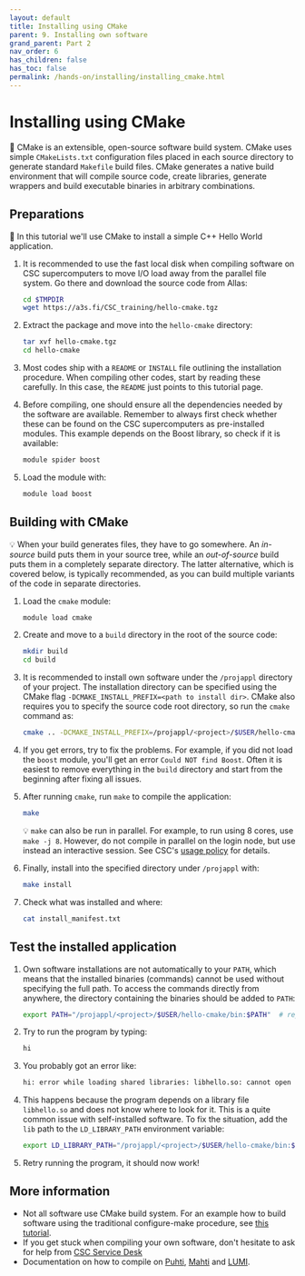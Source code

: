 ```yaml
---
layout: default
title: Installing using CMake
parent: 9. Installing own software
grand_parent: Part 2
nav_order: 6
has_children: false
has_toc: false
permalink: /hands-on/installing/installing_cmake.html
---
```


# Installing using CMake

💬 CMake is an extensible, open-source software build system. CMake uses simple
`CMakeLists.txt` configuration files placed in each source directory to 
generate standard `Makefile` build files. CMake generates a native build 
environment that will compile source code, create libraries, generate wrappers
and build executable binaries in arbitrary combinations.

## Preparations

💬 In this tutorial we'll use CMake to install a simple C++ Hello World
application.

1. It is recommended to use the fast local disk when compiling software on CSC
   supercomputers to move I/O load away from the parallel file system. Go there
   and download the source code from Allas:

   ```bash
   cd $TMPDIR
   wget https://a3s.fi/CSC_training/hello-cmake.tgz
   ```

2. Extract the package and move into the `hello-cmake` directory:

   ```bash
   tar xvf hello-cmake.tgz
   cd hello-cmake
   ```

3. Most codes ship with a `README` or `INSTALL` file outlining the installation
   procedure. When compiling other codes, start by reading these carefully. In
   this case, the `README` just points to this tutorial page.
4. Before compiling, one should ensure all the dependencies needed by the
   software are available. Remember to always first check whether these can be
   found on the CSC supercomputers as pre-installed modules. This example
   depends on the Boost library, so check if it is available:

   ```bash
   module spider boost
   ```

5. Load the module with:

   ```bash
   module load boost
   ```

## Building with CMake

💡 When your build generates files, they have to go somewhere. An *in-source*
build puts them in your source tree, while an *out-of-source* build puts them
in a completely separate directory. The latter alternative, which is covered
below, is typically recommended, as you can build multiple variants of the code
in separate directories.

1. Load the `cmake` module:

   ```bash
   module load cmake
   ```

2. Create and move to a `build` directory in the root of the source code:

   ```bash
   mkdir build
   cd build
   ```

3. It is recommended to install own software under the `/projappl` directory
   of your project. The installation directory can be specified using the
   CMake flag `-DCMAKE_INSTALL_PREFIX=<path to install dir>`. CMake also
   requires you to specify the source code root directory, so run the `cmake`
   command as:

   ```bash
   cmake .. -DCMAKE_INSTALL_PREFIX=/projappl/<project>/$USER/hello-cmake  # replace <project> with your CSC project, e.g. project_2001234
   ```
4. If you get errors, try to fix the problems. For example, if you did not load
   the `boost` module, you'll get an error `Could NOT find Boost`. Often it is
   easiest to remove everything in the `build` directory and start from the
   beginning after fixing all issues.
5. After running `cmake`, run `make` to compile the application:

   ```bash
   make
   ```
   
   💡 `make` can also be run in parallel. For example, to run using 8 cores,
   use `make -j 8`. However, do not compile in parallel on the login node,
   but use instead an interactive session. See CSC's
   [usage policy](https://docs.csc.fi/computing/usage-policy/) for details.

6. Finally, install into the specified directory under `/projappl` with:

   ```bash
   make install
   ```

7. Check what was installed and where:

   ```bash
   cat install_manifest.txt
   ```

## Test the installed application

1. Own software installations are not automatically to your `PATH`, which means
   that the installed binaries (commands) cannot be used without specifying the
   full path. To access the commands directly from anywhere, the directory
   containing the binaries should be added to `PATH`:

   ```bash
   export PATH="/projappl/<project>/$USER/hello-cmake/bin:$PATH"  # replace <project> with your CSC project, e.g. project_2001234
   ```

2. Try to run the program by typing:

   ```bash
   hi
   ```

3. You probably got an error like:

   ```bash
   hi: error while loading shared libraries: libhello.so: cannot open shared object file: No such file or directory
   ```
   
4. This happens because the program depends on a library file `libhello.so` and
   does not know where to look for it. This is a quite common issue with
   self-installed software. To fix the situation, add the `lib` path to the
   `LD_LIBRARY_PATH` environment variable:

   ```bash
   export LD_LIBRARY_PATH="/projappl/<project>/$USER/hello-cmake/bin:$LD_LIBRARY_PATH"  # replace <project> with your CSC project, e.g. project_2001234
   ```

5. Retry running the program, it should now work!

## More information

- Not all software use CMake build system. For an example how to build software
  using the traditional configure-make procedure, see
  [this tutorial](https://csc-training.github.io/csc-env-eff/hands-on/installing/installing_hands-on_mcl.html).
- If you get stuck when compiling your own software, don't hesitate to ask for
  help from [CSC Service Desk](https://docs.csc.fi/support/contact/)
- Documentation on how to compile on
  [Puhti](https://docs.csc.fi/computing/compiling-puhti/),
  [Mahti](https://docs.csc.fi/computing/compiling-mahti/) and
  [LUMI](https://docs.lumi-supercomputer.eu/development/).

